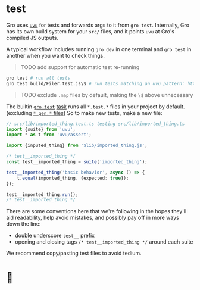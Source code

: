 # test

Gro uses [`uvu`](https://github.com/lukeed/uvu) for tests and forwards args to it from `gro test`.
Internally, Gro has its own build system for your `src/` files,
and it points `uvu` at Gro's compiled JS outputs.

A typical workflow includes running `gro dev` in one terminal
and `gro test` in another when you want to check things.

> TODO add support for automatic test re-running

```bash
gro test # run all tests
gro test build/Filer.test.js\$ # run tests matching an uvu pattern: https://github.com/lukeed/uvu
```

> TODO exclude `.map` files by default, making the `\$` above unnecessary

The builtin [`gro test`](/src/test.task.ts)
[task](/src/task/README.md) runs all `*.test.*` files in your project by default.
(excluding [`*.gen.*` files](/src/gen/README.md))
So to make new tests, make a new file:

```ts
// src/lib/imported_thing.test.ts testing src/lib/imported_thing.ts
import {suite} from 'uvu';
import * as t from 'uvu/assert';

import {inputed_thing} from '$lib/imported_thing.js';

/* test__imported_thing */
const test__imported_thing = suite('imported_thing');

test__imported_thing('basic behavior', async () => {
	t.equal(imported_thing, {expected: true});
});

test__imported_thing.run();
/* test__imported_thing */
```

There are some conventions here that we're following
in the hopes they'll aid readability, help avoid mistakes,
and possibly pay off in more ways down the line:

- double underscore `test__` prefix
- opening and closing tags `/* test__imported_thing */` around each suite

We recommend copy/pasting test files to avoid tedium.

# 🐌
